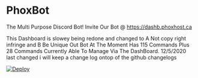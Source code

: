 # PhoxBot
The Multi Purpose Discord Bot!
Invite Our Bot @ https://dashb.phoxhost.ca

This Dashboard is slowey being redone and changed to 
A Not copy right infringe and 
B Be Unique Out Bot At The Moment Has 115 Commands Plus 28 Commands Currently Able To Manage Via The DashBoard.
12/5/2020 last changed i will keep a change log ontop of the github changelogs
<p><a href="https://heroku.com/deploy?template=https://github.com/3PG/Bot/tree/stable" rel="nofollow"><img src="https://dashboard.heroku.com/new?button-url=https%3A%2F%2Fgithub.com%2F3PG%2FBot&template=https%3A%2F%2Fgithub.com%2Fezywebca%2FBot%2Ftree%2Fstable" alt="Deploy" data-canonical-src="https://www.herokucdn.com/deploy/button.svg" style="max-width:100%;"></a></p>